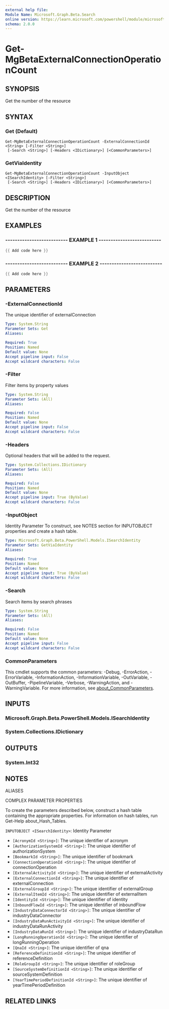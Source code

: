 ```yaml
---
external help file:
Module Name: Microsoft.Graph.Beta.Search
online version: https://learn.microsoft.com/powershell/module/microsoft.graph.beta.search/get-mgbetaexternalconnectionoperationcount
schema: 2.0.0
---
```


# Get-MgBetaExternalConnectionOperationCount

## SYNOPSIS
Get the number of the resource

## SYNTAX

### Get (Default)
```
Get-MgBetaExternalConnectionOperationCount -ExternalConnectionId <String> [-Filter <String>]
 [-Search <String>] [-Headers <IDictionary>] [<CommonParameters>]
```

### GetViaIdentity
```
Get-MgBetaExternalConnectionOperationCount -InputObject <ISearchIdentity> [-Filter <String>]
 [-Search <String>] [-Headers <IDictionary>] [<CommonParameters>]
```

## DESCRIPTION
Get the number of the resource

## EXAMPLES

### -------------------------- EXAMPLE 1 --------------------------
```powershell
{{ Add code here }}
```



### -------------------------- EXAMPLE 2 --------------------------
```powershell
{{ Add code here }}
```



## PARAMETERS

### -ExternalConnectionId
The unique identifier of externalConnection

```yaml
Type: System.String
Parameter Sets: Get
Aliases:

Required: True
Position: Named
Default value: None
Accept pipeline input: False
Accept wildcard characters: False
```

### -Filter
Filter items by property values

```yaml
Type: System.String
Parameter Sets: (All)
Aliases:

Required: False
Position: Named
Default value: None
Accept pipeline input: False
Accept wildcard characters: False
```

### -Headers
Optional headers that will be added to the request.

```yaml
Type: System.Collections.IDictionary
Parameter Sets: (All)
Aliases:

Required: False
Position: Named
Default value: None
Accept pipeline input: True (ByValue)
Accept wildcard characters: False
```

### -InputObject
Identity Parameter
To construct, see NOTES section for INPUTOBJECT properties and create a hash table.

```yaml
Type: Microsoft.Graph.Beta.PowerShell.Models.ISearchIdentity
Parameter Sets: GetViaIdentity
Aliases:

Required: True
Position: Named
Default value: None
Accept pipeline input: True (ByValue)
Accept wildcard characters: False
```

### -Search
Search items by search phrases

```yaml
Type: System.String
Parameter Sets: (All)
Aliases:

Required: False
Position: Named
Default value: None
Accept pipeline input: False
Accept wildcard characters: False
```

### CommonParameters
This cmdlet supports the common parameters: -Debug, -ErrorAction, -ErrorVariable, -InformationAction, -InformationVariable, -OutVariable, -OutBuffer, -PipelineVariable, -Verbose, -WarningAction, and -WarningVariable. For more information, see [about_CommonParameters](http://go.microsoft.com/fwlink/?LinkID=113216).

## INPUTS

### Microsoft.Graph.Beta.PowerShell.Models.ISearchIdentity

### System.Collections.IDictionary

## OUTPUTS

### System.Int32

## NOTES

ALIASES

COMPLEX PARAMETER PROPERTIES

To create the parameters described below, construct a hash table containing the appropriate properties. For information on hash tables, run Get-Help about_Hash_Tables.


`INPUTOBJECT <ISearchIdentity>`: Identity Parameter
  - `[AcronymId <String>]`: The unique identifier of acronym
  - `[AuthorizationSystemId <String>]`: The unique identifier of authorizationSystem
  - `[BookmarkId <String>]`: The unique identifier of bookmark
  - `[ConnectionOperationId <String>]`: The unique identifier of connectionOperation
  - `[ExternalActivityId <String>]`: The unique identifier of externalActivity
  - `[ExternalConnectionId <String>]`: The unique identifier of externalConnection
  - `[ExternalGroupId <String>]`: The unique identifier of externalGroup
  - `[ExternalItemId <String>]`: The unique identifier of externalItem
  - `[IdentityId <String>]`: The unique identifier of identity
  - `[InboundFlowId <String>]`: The unique identifier of inboundFlow
  - `[IndustryDataConnectorId <String>]`: The unique identifier of industryDataConnector
  - `[IndustryDataRunActivityId <String>]`: The unique identifier of industryDataRunActivity
  - `[IndustryDataRunId <String>]`: The unique identifier of industryDataRun
  - `[LongRunningOperationId <String>]`: The unique identifier of longRunningOperation
  - `[QnaId <String>]`: The unique identifier of qna
  - `[ReferenceDefinitionId <String>]`: The unique identifier of referenceDefinition
  - `[RoleGroupId <String>]`: The unique identifier of roleGroup
  - `[SourceSystemDefinitionId <String>]`: The unique identifier of sourceSystemDefinition
  - `[YearTimePeriodDefinitionId <String>]`: The unique identifier of yearTimePeriodDefinition

## RELATED LINKS


